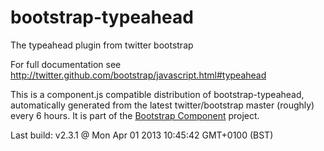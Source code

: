 # bootstrap-typeahead
The typeahead plugin from twitter bootstrap

For full documentation see http://twitter.github.com/bootstrap/javascript.html#typeahead

This is a component.js compatible distribution of bootstrap-typeahead, automatically generated
from the latest twitter/bootstrap master (roughly) every 6 hours. It is part of the <a href="http://github.com/codemix/bootstrap-component">Bootstrap Component</a>
project.


Last build: v2.3.1 @ Mon Apr 01 2013 10:45:42 GMT+0100 (BST)
